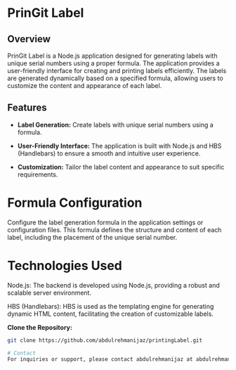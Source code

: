 # PrinGit Label

## Overview

PrinGit Label is a Node.js application designed for generating labels with unique serial numbers using a proper formula. The application provides a user-friendly interface for creating and printing labels efficiently. The labels are generated dynamically based on a specified formula, allowing users to customize the content and appearance of each label.

## Features

- **Label Generation:** Create labels with unique serial numbers using a formula.
  
- **User-Friendly Interface:** The application is built with Node.js and HBS (Handlebars) to ensure a smooth and intuitive user experience.

- **Customization:** Tailor the label content and appearance to suit specific requirements.



# Formula Configuration
Configure the label generation formula in the application settings or configuration files. This formula defines the structure and content of each label, including the placement of the unique serial number.

# Technologies Used
  Node.js: The backend is developed using Node.js, providing a robust and scalable server environment.

  HBS (Handlebars): HBS is used as the templating engine for generating dynamic HTML content, facilitating the creation of customizable labels.

**Clone the Repository:**
   ```bash
   git clone https://github.com/abdulrehmanijaz/printingLabel.git

# Contact
For inquiries or support, please contact abdulrehmanijaz at abdulrehmanijaz2@gmail.com.
